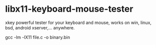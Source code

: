 # libx11-keyboard-mouse-tester
xkey powerful tester for your keyboard and mouse, works on win, linux, bsd, android xserver,... anywhere.


  gcc -lm -lX11 file.c -o binary.bin 
  
  

